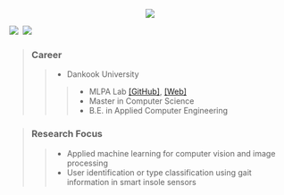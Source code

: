 
<p align="center">
	<img src="https://capsule-render.vercel.app/api?type=soft&color=000000&fontColor=FFFFFF&height=50&section=header&text=박%20희%20찬%20(Park%20Hee-Chan,%20朴喜儹)%20%20-%20%20gabliw&fontSize=30" />
</p>


<p align="left">
  <a href="https://hits.seeyoufarm.com"><img src="https://hits.seeyoufarm.com/api/count/incr/badge.svg?url=https%3A%2F%2Fgithub.com%2Fgabliw&count_bg=%2341B883&title_bg=%23CDC2C2&icon=github.svg&icon_color=%23E7E7E7&title=hits&edge_flat=false"/></a>&nbsp
<a href="https://www.instagram.com/gabliw/"><img src="https://img.shields.io/badge/Instagram-E4405F?style=flat-square&logo=Instagram&logoColor=white&link=https://www.instagram.com/gabliw/"/></a>&nbsp
</p>

>### Career   
>> * Dankook University
>>> - MLPA Lab [[GitHub]](https://github.com/MLPA-DKU, "MLPA Lab Organization"), [[Web]](https://sites.google.com/view/mlpalab, "MLPA Lab Site")   
>>> - Master in Computer Science
>>> - B.E. in Applied Computer Engineering 

>### Research Focus
>> * Applied machine learning for computer vision and image processing   
>> * User identification or type classification using gait information in smart insole sensors



